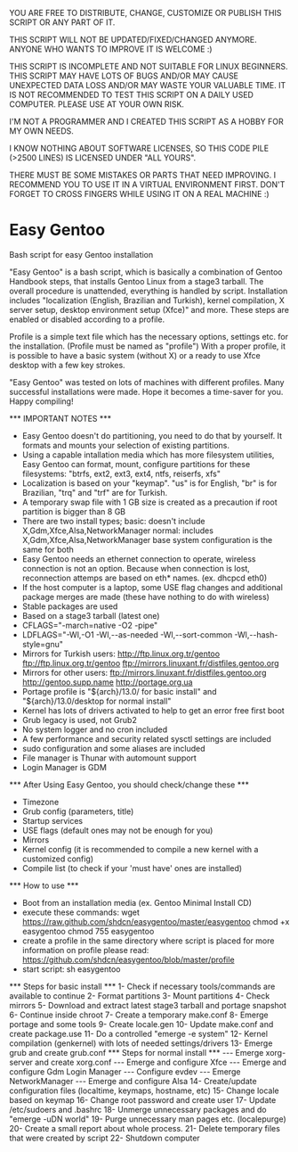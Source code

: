 YOU ARE FREE TO DISTRIBUTE, CHANGE, CUSTOMIZE OR PUBLISH THIS SCRIPT
OR ANY PART OF IT.

THIS SCRIPT WILL NOT BE UPDATED/FIXED/CHANGED ANYMORE.
ANYONE WHO WANTS TO IMPROVE IT IS WELCOME :)

THIS SCRIPT IS INCOMPLETE AND NOT SUITABLE FOR LINUX BEGINNERS. THIS
SCRIPT MAY HAVE LOTS OF BUGS AND/OR MAY CAUSE UNEXPECTED DATA LOSS AND/OR
MAY WASTE YOUR VALUABLE TIME. IT IS NOT RECOMMENDED TO TEST THIS SCRIPT
ON A DAILY USED COMPUTER. PLEASE USE AT YOUR OWN RISK.

I'M NOT A PROGRAMMER AND I CREATED THIS SCRIPT AS A HOBBY FOR MY OWN NEEDS.

I KNOW NOTHING ABOUT SOFTWARE LICENSES, SO THIS CODE
PILE (>2500 LINES) IS LICENSED UNDER "ALL YOURS".

THERE MUST BE SOME MISTAKES OR PARTS THAT NEED
IMPROVING. I RECOMMEND YOU TO USE IT IN A VIRTUAL ENVIRONMENT FIRST.
DON'T FORGET TO CROSS FINGERS WHILE USING IT ON A REAL MACHINE :)


Easy Gentoo
===========

Bash script for easy Gentoo installation

"Easy Gentoo" is a bash script, which is basically a combination of
Gentoo Handbook steps, that installs Gentoo Linux from a stage3 tarball.
The overall procedure is unattended, everything is handled by script.
Installation includes "localization (English, Brazilian and Turkish),
kernel compilation, X server setup, desktop environment setup (Xfce)"
and more. These steps are enabled or disabled according to a profile.

Profile is a simple text file which has the necessary options, settings
etc. for the installation. (Profile must be named as "profile") With
a proper profile, it is possible to have a basic system (without X) or
a ready to use Xfce desktop with a few key strokes.

"Easy Gentoo" was tested on lots of machines with different profiles.
Many successful installations were made. Hope it becomes a time-saver
for you. Happy compiling!

*** IMPORTANT NOTES ***
- Easy Gentoo doesn't do partitioning, you need to do that by yourself.
	It formats and mounts your selection of existing partitions.
- Using a capable intallation media which has more filesystem utilities,
	Easy Gentoo can format, mount, configure partitions for these filesystems:
	"btrfs, ext2, ext3, ext4, ntfs, reiserfs, xfs"
- Localization is based on your "keymap". "us" is for English,
	"br" is for Brazilian, "trq" and "trf" are for Turkish.
- A temporary swap file with 1 GB size is created as a precaution if root
	partition is bigger than 8 GB
- There are two install types;
	basic:   doesn't include X,Gdm,Xfce,Alsa,NetworkManager
	normal:  includes X,Gdm,Xfce,Alsa,NetworkManager
	base system configuration is the same for both
- Easy Gentoo needs an ethernet connection to operate, wireless connection
	is not an option. Because when connection is lost, reconnection attemps
	are based on eth* names. (ex. dhcpcd eth0)
- If the host computer is a laptop, some USE flag changes and additional
	package merges are made (these have nothing to do with wireless)
- Stable packages are used
- Based on a stage3 tarball (latest one)
- CFLAGS="-march=native -O2 -pipe"
- LDFLAGS="-Wl,-O1 -Wl,--as-needed -Wl,--sort-common -Wl,--hash-style=gnu"
- Mirrors for Turkish users:
	http://ftp.linux.org.tr/gentoo 
	ftp://ftp.linux.org.tr/gentoo 
	ftp://mirrors.linuxant.fr/distfiles.gentoo.org
- Mirrors for other users:
	ftp://mirrors.linuxant.fr/distfiles.gentoo.org
	http://gentoo.supp.name
	http://portage.org.ua
- Portage profile is "${arch}/13.0/ for basic install"
	and "${arch}/13.0/desktop for normal install"
- Kernel has lots of drivers activated to help to get an error free first boot
- Grub legacy is used, not Grub2
- No system logger and no cron included
- A few performance and security related sysctl settings are included
- sudo configuration and some aliases are included
- File manager is Thunar with automount support
- Login Manager is GDM

*** After Using Easy Gentoo, you should check/change these ***
- Timezone
- Grub config (parameters, title)
- Startup services
- USE flags (default ones may not be enough for you)
- Mirrors
- Kernel config (it is recommended to compile a new kernel with a customized config)
- Compile list (to check if your 'must have' ones are installed)

*** How to use ***
- Boot from an installation media (ex. Gentoo Minimal Install CD)
- execute these commands:
	wget https://raw.github.com/shdcn/easygentoo/master/easygentoo
	chmod +x easygentoo
	chmod 755 easygentoo
- create a profile in the same directory where script is placed
	for more information on profile please read:
	https://github.com/shdcn/easygentoo/blob/master/profile
- start script:
	sh easygentoo

*** Steps for basic install ***
1- Check if necessary tools/commands are available to continue
2- Format partitions
3- Mount partitions
4- Check mirrors
5- Download and extract latest stage3 tarball and portage snapshot
6- Continue inside chroot
7- Create a temporary make.conf
8- Emerge portage and some tools
9- Create locale.gen
10- Update make.conf and create package.use
11- Do a controlled "emerge -e system"
12- Kernel compilation (genkernel) with lots of needed settings/drivers
13- Emerge grub and create grub.conf
	*** Steps for normal install ***
	--- Emerge xorg-server and create xorg.conf
	--- Emerge and configure Xfce
	--- Emerge and configure Gdm Login Manager
	--- Configure evdev
	--- Emerge NetworkManager
	--- Emerge and configure Alsa
14- Create/update configuration files (localtime, keymaps, hostname, etc)
15- Change locale based on keymap
16- Change root password and create user
17- Update /etc/sudoers and .bashrc
18- Unmerge unnecessary packages and do "emerge -uDN world"
19- Purge unnecessary man pages etc. (localepurge)
20- Create a small report about whole process.
21- Delete temporary files that were created by script
22- Shutdown computer